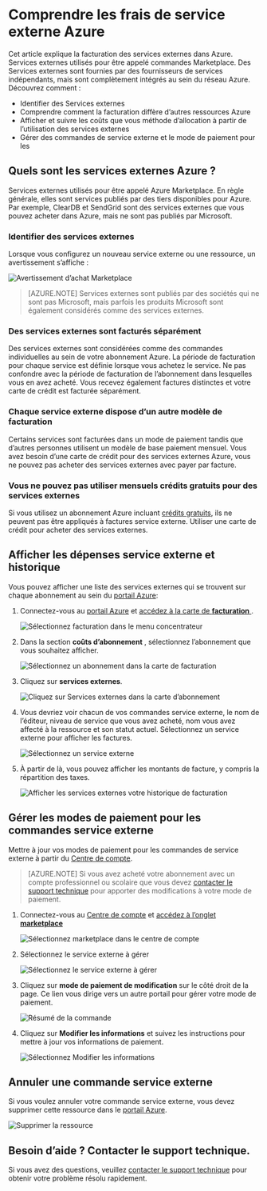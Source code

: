 <properties
    pageTitle="Comprendre les frais de service externe Azure | Microsoft Azure"
    description="Obtenir des informations sur la facturation des services externes, auparavant connu sous le Marketplace, frais dans Azure."
    services=""
    documentationCenter=""
    authors="adpick"
    manager="felixwu"
    editor=""
    tags="billing"
    />

<tags
    ms.service="billing"
    ms.workload="na"
    ms.tgt_pltfrm="na"
    ms.devlang="na"
    ms.topic="article"
    ms.date="10/12/2016"
    ms.author="adpick"/>

# <a name="understand-your-azure-external-service-charges"></a>Comprendre les frais de service externe Azure

Cet article explique la facturation des services externes dans Azure. Services externes utilisés pour être appelé commandes Marketplace. Des Services externes sont fournies par des fournisseurs de services indépendants, mais sont complètement intégrés au sein du réseau Azure. Découvrez comment :

- Identifier des Services externes
- Comprendre comment la facturation diffère d’autres ressources Azure
- Afficher et suivre les coûts que vous méthode d’allocation à partir de l’utilisation des services externes
- Gérer des commandes de service externe et le mode de paiement pour les

## <a name="what-are-azure-external-services"></a>Quels sont les services externes Azure ?

Services externes utilisés pour être appelé Azure Marketplace. En règle générale, elles sont services publiés par des tiers disponibles pour Azure. Par exemple, ClearDB et SendGrid sont des services externes que vous pouvez acheter dans Azure, mais ne sont pas publiés par Microsoft.

### <a name="identify-external-services"></a>Identifier des services externes

Lorsque vous configurez un nouveau service externe ou une ressource, un avertissement s’affiche :

![Avertissement d’achat Marketplace](./media/billing-understand-your-azure-marketplace-charges/marketplace-warning.PNG)

>[AZURE.NOTE] Services externes sont publiés par des sociétés qui ne sont pas Microsoft, mais parfois les produits Microsoft sont également considérés comme des services externes.

### <a name="external-services-are-billed-separately"></a>Des services externes sont facturés séparément

Des services externes sont considérées comme des commandes individuelles au sein de votre abonnement Azure. La période de facturation pour chaque service est définie lorsque vous achetez le service. Ne pas confondre avec la période de facturation de l’abonnement dans lesquelles vous en avez acheté. Vous recevez également factures distinctes et votre carte de crédit est facturée séparément.

### <a name="each-external-service-has-a-different-billing-model"></a>Chaque service externe dispose d’un autre modèle de facturation

Certains services sont facturées dans un mode de paiement tandis que d’autres personnes utilisent un modèle de base paiement mensuel. Vous avez besoin d’une carte de crédit pour des services externes Azure, vous ne pouvez pas acheter des services externes avec payer par facture.

### <a name="you-cant-use-monthly-free-credits-for-external-services"></a>Vous ne pouvez pas utiliser mensuels crédits gratuits pour des services externes

Si vous utilisez un abonnement Azure incluant [crédits gratuits](https://azure.microsoft.com/pricing/spending-limits/), ils ne peuvent pas être appliqués à factures service externe. Utiliser une carte de crédit pour acheter des services externes.

## <a name="view-external-service-spending-and-history"></a>Afficher les dépenses service externe et historique

Vous pouvez afficher une liste des services externes qui se trouvent sur chaque abonnement au sein du [portail Azure](https://portal.azure.com/): 

1. Connectez-vous au [portail Azure](https://portal.azure.com/) et [accédez à la carte de **facturation** ](https://portal.azure.com/?flight=1#blade/Microsoft_Azure_Billing/BillingBlade).

    ![Sélectionnez facturation dans le menu concentrateur](./media/billing-understand-your-azure-marketplace-charges/billing-button.png) 
  
2. Dans la section **coûts d’abonnement** , sélectionnez l’abonnement que vous souhaitez afficher. 
   
    ![Sélectionnez un abonnement dans la carte de facturation](./media/billing-understand-your-azure-marketplace-charges/select-sub.png)

3. Cliquez sur **services externes**.

    ![Cliquez sur Services externes dans la carte d’abonnement](./media/billing-understand-your-azure-marketplace-charges/external-service-blade.png)

4. Vous devriez voir chacun de vos commandes service externe, le nom de l’éditeur, niveau de service que vous avez acheté, nom vous avez affecté à la ressource et son statut actuel. Sélectionnez un service externe pour afficher les factures.

    ![Sélectionnez un service externe](./media/billing-understand-your-azure-marketplace-charges/external-service-blade2.png)

5. À partir de là, vous pouvez afficher les montants de facture, y compris la répartition des taxes.

    ![Afficher les services externes votre historique de facturation](./media/billing-understand-your-azure-marketplace-charges/billing-overview-blade.png)

## <a name="manage-payment-methods-for-external-service-orders"></a>Gérer les modes de paiement pour les commandes service externe

Mettre à jour vos modes de paiement pour les commandes de service externe à partir du [Centre de compte](https://account.windowsazure.com/).

> [AZURE.NOTE] Si vous avez acheté votre abonnement avec un compte professionnel ou scolaire que vous devez [contacter le support technique](https://portal.azure.com/?#blade/Microsoft_Azure_Support/HelpAndSupportBlade) pour apporter des modifications à votre mode de paiement.

1. Connectez-vous au [Centre de compte](https://account.windowsazure.com/) et [accédez à l’onglet **marketplace** ](https://account.windowsazure.com/Store)

    ![Sélectionnez marketplace dans le centre de compte](./media/billing-understand-your-azure-marketplace-charges/select-marketplace.png)

2. Sélectionnez le service externe à gérer

    ![Sélectionnez le service externe à gérer](./media/billing-understand-your-azure-marketplace-charges/select-ext-service.png)

3. Cliquez sur **mode de paiement de modification** sur le côté droit de la page. Ce lien vous dirige vers un autre portail pour gérer votre mode de paiement.
    
    ![Résumé de la commande](./media/billing-understand-your-azure-marketplace-charges/change-payment.PNG)

4. Cliquez sur **Modifier les informations** et suivez les instructions pour mettre à jour vos informations de paiement.

    ![Sélectionnez Modifier les informations](./media/billing-understand-your-azure-marketplace-charges/edit-info.png)
    
## <a name="cancel-an-external-service-order"></a>Annuler une commande service externe

Si vous voulez annuler votre commande service externe, vous devez supprimer cette ressource dans le [portail Azure](https://portal.azure.com).

![Supprimer la ressource](./media/billing-understand-your-azure-marketplace-charges/deleteMarketplaceOrder.PNG)

## <a name="need-help-contact-support"></a>Besoin d’aide ? Contacter le support technique.

Si vous avez des questions, veuillez [contacter le support technique](https://portal.azure.com/?#blade/Microsoft_Azure_Support/HelpAndSupportBlade) pour obtenir votre problème résolu rapidement.
